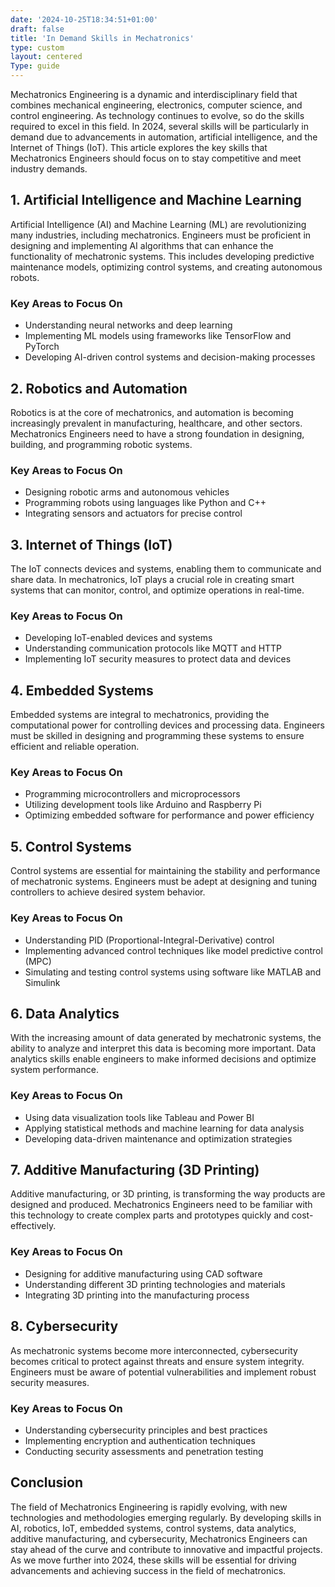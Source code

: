 ```yaml
---
date: '2024-10-25T18:34:51+01:00'
draft: false
title: 'In Demand Skills in Mechatronics'
type: custom
layout: centered
Type: guide
---
```


Mechatronics Engineering is a dynamic and interdisciplinary field that combines mechanical engineering, electronics, computer science, and control engineering. As technology continues to evolve, so do the skills required to excel in this field. In 2024, several skills will be particularly in demand due to advancements in automation, artificial intelligence, and the Internet of Things (IoT). This article explores the key skills that Mechatronics Engineers should focus on to stay competitive and meet industry demands.

## 1. Artificial Intelligence and Machine Learning

Artificial Intelligence (AI) and Machine Learning (ML) are revolutionizing many industries, including mechatronics. Engineers must be proficient in designing and implementing AI algorithms that can enhance the functionality of mechatronic systems. This includes developing predictive maintenance models, optimizing control systems, and creating autonomous robots.

### Key Areas to Focus On

- Understanding neural networks and deep learning
- Implementing ML models using frameworks like TensorFlow and PyTorch
- Developing AI-driven control systems and decision-making processes

## 2. Robotics and Automation

Robotics is at the core of mechatronics, and automation is becoming increasingly prevalent in manufacturing, healthcare, and other sectors. Mechatronics Engineers need to have a strong foundation in designing, building, and programming robotic systems.

### Key Areas to Focus On

- Designing robotic arms and autonomous vehicles
- Programming robots using languages like Python and C++
- Integrating sensors and actuators for precise control

## 3. Internet of Things (IoT)

The IoT connects devices and systems, enabling them to communicate and share data. In mechatronics, IoT plays a crucial role in creating smart systems that can monitor, control, and optimize operations in real-time.

### Key Areas to Focus On

- Developing IoT-enabled devices and systems
- Understanding communication protocols like MQTT and HTTP
- Implementing IoT security measures to protect data and devices

## 4. Embedded Systems

Embedded systems are integral to mechatronics, providing the computational power for controlling devices and processing data. Engineers must be skilled in designing and programming these systems to ensure efficient and reliable operation.

### Key Areas to Focus On

- Programming microcontrollers and microprocessors
- Utilizing development tools like Arduino and Raspberry Pi
- Optimizing embedded software for performance and power efficiency

## 5. Control Systems

Control systems are essential for maintaining the stability and performance of mechatronic systems. Engineers must be adept at designing and tuning controllers to achieve desired system behavior.

### Key Areas to Focus On

- Understanding PID (Proportional-Integral-Derivative) control
- Implementing advanced control techniques like model predictive control (MPC)
- Simulating and testing control systems using software like MATLAB and Simulink

## 6. Data Analytics

With the increasing amount of data generated by mechatronic systems, the ability to analyze and interpret this data is becoming more important. Data analytics skills enable engineers to make informed decisions and optimize system performance.

### Key Areas to Focus On

- Using data visualization tools like Tableau and Power BI
- Applying statistical methods and machine learning for data analysis
- Developing data-driven maintenance and optimization strategies

## 7. Additive Manufacturing (3D Printing)

Additive manufacturing, or 3D printing, is transforming the way products are designed and produced. Mechatronics Engineers need to be familiar with this technology to create complex parts and prototypes quickly and cost-effectively.

### Key Areas to Focus On

- Designing for additive manufacturing using CAD software
- Understanding different 3D printing technologies and materials
- Integrating 3D printing into the manufacturing process

## 8. Cybersecurity

As mechatronic systems become more interconnected, cybersecurity becomes critical to protect against threats and ensure system integrity. Engineers must be aware of potential vulnerabilities and implement robust security measures.

### Key Areas to Focus On

- Understanding cybersecurity principles and best practices
- Implementing encryption and authentication techniques
- Conducting security assessments and penetration testing

## Conclusion

The field of Mechatronics Engineering is rapidly evolving, with new technologies and methodologies emerging regularly. By developing skills in AI, robotics, IoT, embedded systems, control systems, data analytics, additive manufacturing, and cybersecurity, Mechatronics Engineers can stay ahead of the curve and contribute to innovative and impactful projects. As we move further into 2024, these skills will be essential for driving advancements and achieving success in the field of mechatronics.
